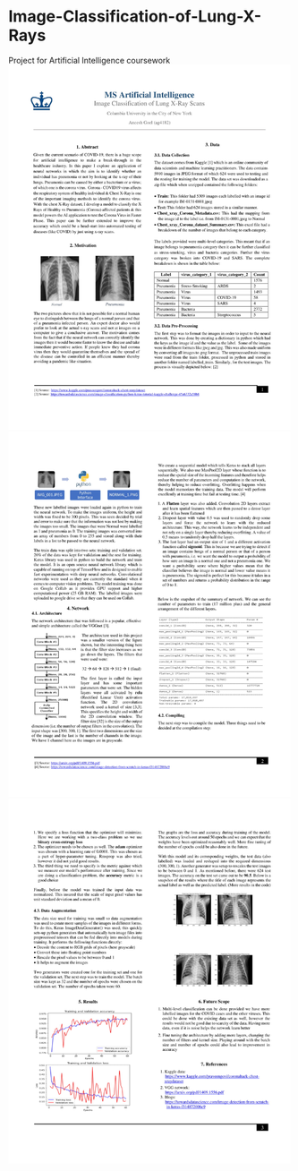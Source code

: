 # Image-Classification-of-Lung-X-Rays
Project for Artificial Intelligence coursework
![](Report/Report_removed-1.jpg)
![](Report/Report_removed-2.jpg)
![](Report/Report_removed-3.jpg)
